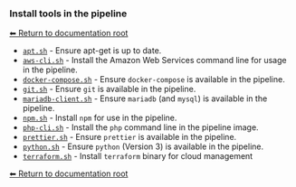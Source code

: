 ### Install tools in the pipeline

[⬅ Return to documentation root](../index.md)

- [`apt.sh`](apt.sh.md) - Ensure apt-get is up to date.
- [`aws-cli.sh`](aws-cli.sh.md) - Install the Amazon Web Services command line for usage in the pipeline.
- [`docker-compose.sh`](docker-compose.sh.md) - Ensure `docker-compose` is available in the pipeline.
- [`git.sh`](git.sh.md) - Ensure `git` is available in the pipeline.
- [`mariadb-client.sh`](mariadb-client.sh.md) - Ensure `mariadb` (and `mysql`) is available in the pipeline.
- [`npm.sh`](.npm.sh.md) - Install `npm` for use in the pipeline.
- [`php-cli.sh`](php-cli.sh.md) - Install the `php` command line in the pipeline image.
- [`prettier.sh`](prettier.sh.md) - Ensure `prettier` is available in the pipeline.
- [`python.sh`](python.sh.md) - Ensure `python` (Version 3) is available in the pipeline.
- [`terraform.sh`](terraform.sh.md) - Install `terraform` binary for cloud management

[⬅ Return to documentation root](../index.md)